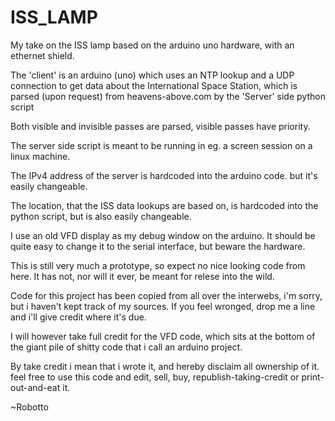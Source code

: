 ISS_LAMP
========

My take on the ISS lamp based on the arduino uno hardware, with an ethernet shield.

The 'client' is an arduino (uno) which uses an NTP lookup and a UDP connection to get data about the International Space Station,
which is parsed (upon request) from heavens-above.com by the 'Server' side python script

Both visible and invisible passes are parsed, visible passes have priority.

The server side script is meant to be running in eg. a screen session on a linux machine.

The IPv4 address of the server is hardcoded into the arduino code. but it's easily changeable.

The location, that the ISS data lookups are based on, is hardcoded into the python script, but is also easily changeable.

I use an old VFD display as my debug window on the arduino. It should be quite easy to change it to the serial interface, but beware the hardware.

This is still very much a prototype, so expect no nice looking code from here. It has not, nor will it ever, be meant for relese into the wild.

Code for this project has been copied from all over the interwebs, i'm sorry, but i haven't kept track of my sources. If you feel wronged, drop me a line and i'll give credit where it's due.

I will however take full credit for the VFD code, which sits at the bottom of the giant pile of shitty code that i call an arduino project.

By take credit i mean that i wrote it, and hereby disclaim all ownership of it. feel free to use this code and edit, sell, buy, republish-taking-credit or print-out-and-eat it.

~Robotto